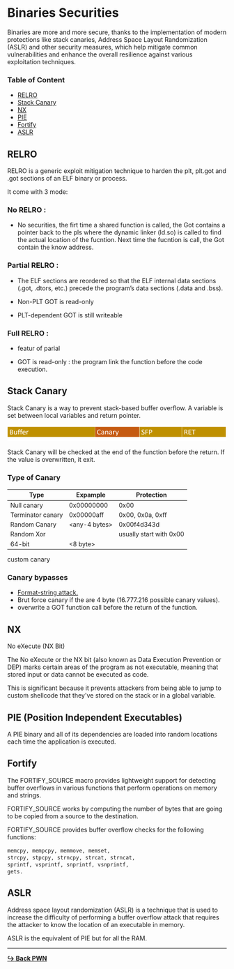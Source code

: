 # Binaries Securities

Binaries are more and more secure, thanks to the implementation of modern protections like stack canaries, Address Space Layout Randomization (ASLR) and other security measures, which help mitigate common vulnerabilities and enhance the overall resilience against various exploitation techniques.


### Table of Content

- [RELRO](#relro)
- [Stack Canary](#stack-canary)
- [NX](#nx)
- [PIE](#pie-position-independent-executables)
- [Fortify](#fortify)
- [ASLR]()

## RELRO

RELRO is a generic exploit mitigation technique to harden the plt, plt.got and .got sections of an ELF binary or process. 

It come with 3 mode: 

### No RELRO :

- No securities, the firt time a shared function is called, the Got contains a pointer back to the pls where the dynamic linker (ld.so) is called to find the actual location of the fucntion. Next time the fucntion is call, the Got contain the know address.

### Partial RELRO :

- The ELF sections are reordered so that the ELF internal data sections (.got, .dtors, etc.) precede the program’s data sections (.data and .bss).

- Non-PLT GOT is read-only

- PLT-dependent GOT is still writeable

### Full RELRO : 

- featur of parial

- GOT is read-only : the program link the function before the code execution.

## Stack Canary

Stack Canary is a way to prevent stack-based buffer overflow. A variable is set between local variables and return pointer.

![canary shema](/pwn/img/StackCanaries_Fig3.png)

Stack Canary will be checked at the end of the function before the return. If the value is overwritten, it exit.

### Type of Canary

Type | Expample | Protection
--- | --- | ---
Null canary | 0x00000000 | 0x00
Terminator canary | 0x00000aff | 0x00, 0x0a, 0xff
Random Canary | \<any-4 bytes\> | 0x00f4d343d
Random Xor | | usually start with 0x00
64-bit | <8 byte>
custom canary


### Canary bypasses

- [Format-string attack.](/pwn/format-string.md)
- Brut force canary if the are 4 byte (16.777.216 possible canary values).
- overwrite a GOT function call before the return of the function.


## NX


No eXecute (NX Bit)

The No eXecute or the NX bit (also known as Data Execution Prevention or DEP) marks certain areas of the program as not executable, meaning that stored input or data cannot be executed as code.

This is significant because it prevents attackers from being able to jump to custom shellcode that they've stored on the stack or in a global variable.

## PIE (Position Independent Executables)

A PIE binary and all of its dependencies are loaded into random locations each time the application is executed.


## Fortify

The FORTIFY_SOURCE macro provides lightweight support for detecting buffer overflows in various functions that perform operations on memory and strings.

FORTIFY_SOURCE works by computing the number of bytes that are going to be copied from a source to the destination.

FORTIFY_SOURCE provides buffer overflow checks for the following functions:
```
memcpy, mempcpy, memmove, memset,
strcpy, stpcpy, strncpy, strcat, strncat,
sprintf, vsprintf, snprintf, vsnprintf, 
gets.
```

## ASLR

Address space layout randomization (ASLR) is a technique that is used to increase the difficulty of performing a buffer overflow attack that requires the attacker to know the location of an executable in memory. 

ASLR is the equivalent of PIE but for all the RAM.

---

[**:arrow_right_hook: Back PWN**](/pwn/pwn.md)
